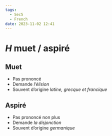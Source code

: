 ```yaml
---
tags:
  - Sec5
  - French
date: 2023-11-02 12:41
---
```


# *H* muet / aspiré

## Muet

- Pas prononcé
- Demande *l’élision*
- Souvent d’origine *latine, grecque et francique*

## Aspiré

- Pas prononcé non plus
- Demande *la disjonction*
- Souvent d’origine *germanique*
